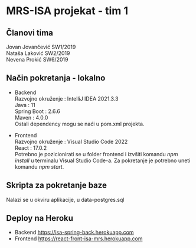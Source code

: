 # MRS-ISA projekat - tim 1

## Članovi tima

Jovan Jovančević SW1/2019 <br />
Nataša Laković SW2/2019 <br />
Nevena Prokić SW6/2019 <br />

## Način pokretanja - lokalno

- Backend <br />
Razvojno okruženje : IntelliJ IDEA 2021.3.3 <br />
Java : 11 <br />
Spring Boot : 2.6.6 <br />
Maven : 4.0.0 <br />
Ostali dependency mogu se naći u pom.xml projekta. <br />

- Frontend <br />
Razvojno okruženje : Visual Studio Code 2022 <br />
React : 17.0.2 <br />
Potrebno je pozicionirati se u folder frontend i izvšiti komandu _npm install_ u terminalu Visual Studio Code-a. Za pokretanje je potrebno uneti komandu _npm start_. <br />

## Skripta za pokretanje baze
Nalazi se u okviru aplikacije, u data-postgres.sql <br />

## Deploy na Heroku
- Backend 
https://isa-spring-back.herokuapp.com
- Frontend
https://react-front-isa-mrs.herokuapp.com
